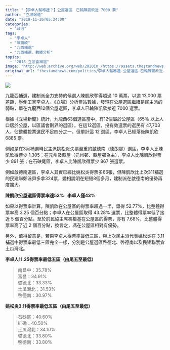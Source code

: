 ```yaml
---
title: "【李卓人輸喺邊？】公屋選區　已輸陳凱欣近 7000 票"
author: "立場報道"
date: "2018-11-26T05:24:00"
categories:
  - "政治"
tags:
  - "李卓人"
  - "陳凱欣"
  - "九西補選"
  - "九西補選．數據分析"
topics:
  - "2018 立法會補選"
image: "http://web.archive.org/web/2020im_/https://assets.thestandnews.com/media/photos/estate-30_wCPJU.png"
original_url: "thestandnews.com/politics/李卓人輸喺邊-公屋選區-已輸陳凱欣近-7000-票"
---
```

![](http://web.archive.org/web/2020im_/https://assets.thestandnews.com/media/photos/estate-30_wCPJU.png)

九龍西補選，建制派全力支持的候選人陳凱欣奪得超過 10 萬票，以逾 13,000 票差距，壓倒工黨李卓人。《立場》分析票站數據，發現在公屋選區繼續是民主派的弱點，單在九龍西12個公屋選區，李卓人已輸陳凱欣接近 7000 選票。

根據《立場新聞》統計，九龍西63個選區當中，有12個屬於公屋區（65％ 以上人口居於公屋，以區議會劃界的選區）。在這12選區，投有效選票的選民有 47,703人，佔整體投票選民不足四分之一。但單計這 12 選區，李卓人已經落後陳凱欣 6885 票。

例如是在3月補選時民主派姚松炎失票嚴重的啟德南（德朗邨）選區，李卓人比陳凱欣得票少 1,305；在元州及蘇屋（元州邨、蘇屋邨為主），李卓人比陳凱欣得票少 891 張；在石硤尾區，李卓人比陳凱欣得票少 867 張選票。

例如啟德南選區，李卓人其實已經比姚松炎得票多66張，但陳凱欣比上次311補選的民建聯鄭泳舜多拿324票，變相說明在短短8個多月，建制派在啟德南的優勢再度擴大。

**陳凱欣公屋選區得票率達53%   李卓人僅43%**

如果以得票率計算，陳凱欣在公屋區的得票率超過一半，錄得 52.77%，比整體得票率高 3.25 個百分點；李卓人在公屋區取得 43.28% 選票，比整體得票率低了接近 5 個百分點。至於前民協主席馮檢基在公屋區的得票，亦有 7.68%，比整體得票率高了近 2 個百分點，換言之，馮在公屋區相對有優勢。

另外，值得留意是，若果李卓人得票率最低三區，與上次民主派代表姚松炎在 3.11 補選中得票率最低三區完全一樣，分別是公屋選區啓德北、啓德南以及民建聯票倉土瓜灣北。

**李卓人11.25得票率最低五區（由尾五至最低）**

> 南昌中：35.78%  
> 富昌：34.91%  
> 啓德北：33.33%  
> 土瓜灣北：31.53%  
> 啓德南：30.97%

**姚松炎3.11得票率最低五區（由尾五至最低）**

> 石硤尾：40.60%  
> 紅磡：40.50%  
> 土瓜灣北：34.10%  
> 啓德北：33.80%  
> 啓德南：33.80%